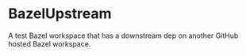 # BazelUpstream
A test Bazel workspace that has a downstream dep on another GitHub hosted Bazel workspace.
